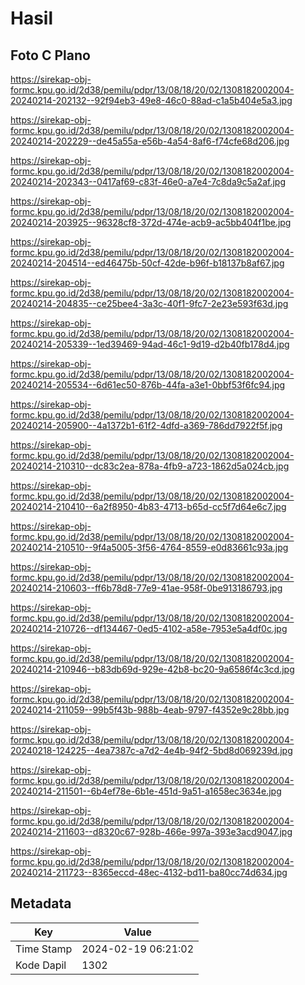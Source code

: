# Hasil

## Foto C Plano

https://sirekap-obj-formc.kpu.go.id/2d38/pemilu/pdpr/13/08/18/20/02/1308182002004-20240214-202132--92f94eb3-49e8-46c0-88ad-c1a5b404e5a3.jpg

https://sirekap-obj-formc.kpu.go.id/2d38/pemilu/pdpr/13/08/18/20/02/1308182002004-20240214-202229--de45a55a-e56b-4a54-8af6-f74cfe68d206.jpg

https://sirekap-obj-formc.kpu.go.id/2d38/pemilu/pdpr/13/08/18/20/02/1308182002004-20240214-202343--0417af69-c83f-46e0-a7e4-7c8da9c5a2af.jpg

https://sirekap-obj-formc.kpu.go.id/2d38/pemilu/pdpr/13/08/18/20/02/1308182002004-20240214-203925--96328cf8-372d-474e-acb9-ac5bb404f1be.jpg

https://sirekap-obj-formc.kpu.go.id/2d38/pemilu/pdpr/13/08/18/20/02/1308182002004-20240214-204514--ed46475b-50cf-42de-b96f-b18137b8af67.jpg

https://sirekap-obj-formc.kpu.go.id/2d38/pemilu/pdpr/13/08/18/20/02/1308182002004-20240214-204835--ce25bee4-3a3c-40f1-9fc7-2e23e593f63d.jpg

https://sirekap-obj-formc.kpu.go.id/2d38/pemilu/pdpr/13/08/18/20/02/1308182002004-20240214-205339--1ed39469-94ad-46c1-9d19-d2b40fb178d4.jpg

https://sirekap-obj-formc.kpu.go.id/2d38/pemilu/pdpr/13/08/18/20/02/1308182002004-20240214-205534--6d61ec50-876b-44fa-a3e1-0bbf53f6fc94.jpg

https://sirekap-obj-formc.kpu.go.id/2d38/pemilu/pdpr/13/08/18/20/02/1308182002004-20240214-205900--4a1372b1-61f2-4dfd-a369-786dd7922f5f.jpg

https://sirekap-obj-formc.kpu.go.id/2d38/pemilu/pdpr/13/08/18/20/02/1308182002004-20240214-210310--dc83c2ea-878a-4fb9-a723-1862d5a024cb.jpg

https://sirekap-obj-formc.kpu.go.id/2d38/pemilu/pdpr/13/08/18/20/02/1308182002004-20240214-210410--6a2f8950-4b83-4713-b65d-cc5f7d64e6c7.jpg

https://sirekap-obj-formc.kpu.go.id/2d38/pemilu/pdpr/13/08/18/20/02/1308182002004-20240214-210510--9f4a5005-3f56-4764-8559-e0d83661c93a.jpg

https://sirekap-obj-formc.kpu.go.id/2d38/pemilu/pdpr/13/08/18/20/02/1308182002004-20240214-210603--ff6b78d8-77e9-41ae-958f-0be913186793.jpg

https://sirekap-obj-formc.kpu.go.id/2d38/pemilu/pdpr/13/08/18/20/02/1308182002004-20240214-210726--df134467-0ed5-4102-a58e-7953e5a4df0c.jpg

https://sirekap-obj-formc.kpu.go.id/2d38/pemilu/pdpr/13/08/18/20/02/1308182002004-20240214-210946--b83db69d-929e-42b8-bc20-9a6586f4c3cd.jpg

https://sirekap-obj-formc.kpu.go.id/2d38/pemilu/pdpr/13/08/18/20/02/1308182002004-20240214-211059--99b5f43b-988b-4eab-9797-f4352e9c28bb.jpg

https://sirekap-obj-formc.kpu.go.id/2d38/pemilu/pdpr/13/08/18/20/02/1308182002004-20240218-124225--4ea7387c-a7d2-4e4b-94f2-5bd8d069239d.jpg

https://sirekap-obj-formc.kpu.go.id/2d38/pemilu/pdpr/13/08/18/20/02/1308182002004-20240214-211501--6b4ef78e-6b1e-451d-9a51-a1658ec3634e.jpg

https://sirekap-obj-formc.kpu.go.id/2d38/pemilu/pdpr/13/08/18/20/02/1308182002004-20240214-211603--d8320c67-928b-466e-997a-393e3acd9047.jpg

https://sirekap-obj-formc.kpu.go.id/2d38/pemilu/pdpr/13/08/18/20/02/1308182002004-20240214-211723--8365eccd-48ec-4132-bd11-ba80cc74d634.jpg


## Metadata

| Key        | Value               |
| ---------- | ------------------- |
| Time Stamp | 2024-02-19 06:21:02 |
| Kode Dapil | 1302                |




